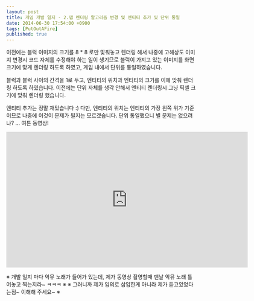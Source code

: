 ```yaml
---
layout: post
title: 게임 개발 일지 - 2.맵 렌더링 알고리즘 변경 및 엔티티 추가 및 단위 통일
date: 2014-06-30 17:54:00 +0900
tags: [PutOutAFire]
published: true
---
```


이전에는 블럭 이미지의 크기를 8 \* 8 로만 맟춰놓고 렌더링 해서 나중에 고해상도 이미지 변경시 코드 자체를 수정해야 하는 일이 생기므로 블럭이 가지고 있는 이미지를 화면 크기에 맞게 렌더링 하도록 하였고, 게임 내에서 단위를 통일하였습니다.

블럭과 블럭 사이의 간격을 1로 두고, 엔티티의 위치과 엔티티의 크기를 이에 맞춰 렌더링 하도록 하였습니다.
이전에는 단위 자체를 생각 안해서 엔티티 렌더링시 그냥 픽셀 크기에 맞춰 렌더링 했습니다.

엔티티 추가는 정말 재밌습니다 :) 다만, 엔티티의 위치는 엔티티의 가장 왼쪽 위가 기준이므로 나중에 이것이 문제가 될지는 모르겠습니다. 단위 통일했으니 별 문제는 없으려냐? ... 여튼 동영상!

<center><iframe title="게임 개발 일지 - 2.맵 렌더링 알고리즘 변경 및 엔티티 추가 및 단위 통일" width="640" height="360" src="https://kakaotv.daum.net/embed/player/cliplink/59897857?service=daum_tistory" allowfullscreen frameborder="0" scrolling="no"></iframe></center>

※ 개발 일지 마다 악뮤 노래가 들어가 있는데, 제가 동영상 촬영할때 맨날 악뮤 노래 틀어놓고 찍는지라~ ㅋㅋㅋ ※
※ 그러니까 제가 임의로 삽입한게 아니라 제가 듣고있었다는점~ 이해해 주세요~ ※
